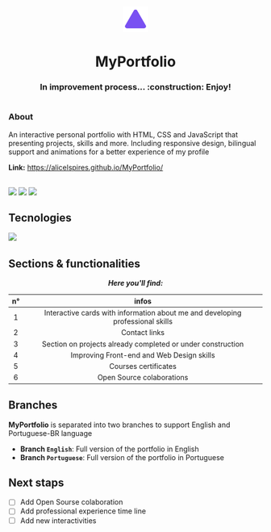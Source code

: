 <div align="center">

<img width="50px" src="/assets/img/iconTriangle.png">
  
  #  MyPortfolio

  <h3>In improvement process... :construction: Enjoy!</h3>

  #

</div>

  <h3>About</h3>
  <p>An interactive personal portfolio with HTML, CSS and JavaScript that presenting projects, skills and more. Including responsive design, bilingual support and animations for a better experience of my profile</p>

  **Link:** https://alicelspires.github.io/MyPortfolio/
  
  <br>
  <a href = "mailto:alicelspires@gmail.com"><img src="https://skillicons.dev/icons?i=gmail&theme=dark"></a>
  <a href="https://www.linkedin.com/in/alice-silva-7596b92a3/" target="_blank"><img src="https://skillicons.dev/icons?i=linkedin&theme=dark" target="_blank"></a>
  <a href="https://github.com/Alicelspires" target="_blank"><img src="https://skillicons.dev/icons?i=github&theme=dark" target="_blank"></a>


<h2>Tecnologies</h2>

<img src="https://skillicons.dev/icons?i=html,css,js,figma,vscode&perline=5">

## Sections & functionalities

<div align="center">
  
 ***Here you'll find:***

  n° | infos
  :---:| :-----:
  1  | Interactive cards with information about me and developing professional skills
  2  | Contact links
  3  | Section on projects already completed or under construction
  4  | Improving Front-end and Web Design skills
  5  | Courses certificates
  6  | Open Source colaborations
  
</div>

## Branches

**MyPortfolio** is separated into two branches to support English and Portuguese-BR language
-  **Branch `English`**: Full version of the portfolio in English
-  **Branch `Portuguese`**: Full version of the portfolio in Portuguese

## Next staps

- [ ] Add Open Sourse colaboration
- [ ] Add professional experience time line
- [ ] Add new interactivities
